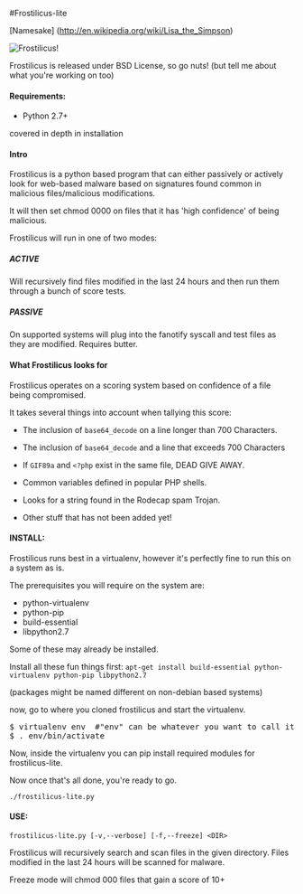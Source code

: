#Frostilicus-lite

[Namesake] (http://en.wikipedia.org/wiki/Lisa_the_Simpson)

![Frostilicus!](http://yinette.beta.anchortrove.com/Xsp6T.jpg)

Frostilicus is released under BSD License, so go nuts! (but tell me about what you're working on too)

#### Requirements:

 - Python 2.7+

covered in depth in installation

#### Intro

Frostilicus is a python based program that can either passively or actively look for
web-based malware based on signatures found common in malicious files/malicious modifications.

It will then set chmod 0000 on files that it has 'high confidence' of being malicious.


Frostilicus will run in one of two modes:

##### ACTIVE

Will recursively find files modified in the last 24 hours and then run them through a bunch of score tests.

##### PASSIVE

On supported systems will plug into the fanotify syscall and test files as they are modified. Requires butter.

#### What Frostilicus looks for

Frostilicus operates on a scoring system based on confidence of a file being compromised.

It takes several things into account when tallying this score:

 - The inclusion of `base64_decode` on a line longer than 700 Characters.

 - The inclusion of `base64_decode` and a line that exceeds 700 Characters

 - If `GIF89a` and `<?php` exist in the same file, DEAD GIVE AWAY.

 - Common variables defined in popular PHP shells.

 - Looks for a string found in the Rodecap spam Trojan.

 - Other stuff that has not been added yet!

#### INSTALL:

Frostilicus runs best in a virtualenv, however it's perfectly fine to run this on a system as is.

The prerequisites you will require on the system are:

 - python-virtualenv
 - python-pip
 - build-essential
 - libpython2.7

Some of these may already be installed.

Install all these fun things first:
`apt-get install build-essential python-virtualenv python-pip libpython2.7`


(packages might be named different on non-debian based systems)


now, go to where you cloned frostilicus and start the virtualenv.

<pre>
$ virtualenv env  #"env" can be whatever you want to call it.
$ . env/bin/activate
</pre>
Now, inside the virtualenv you can pip install required modules for frostilicus-lite.

Now once that's all done, you're ready to go.

`./frostilicus-lite.py`

#### USE:

`frostilicus-lite.py [-v,--verbose] [-f,--freeze] <DIR>`

Frostilicus will recursively search and scan files in the given directory.
Files modified in the last 24 hours will be scanned for malware.

Freeze mode will chmod 000 files that gain a score of 10+
